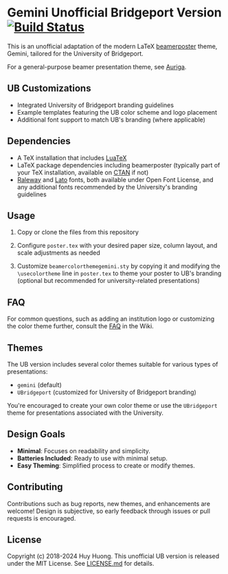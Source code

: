 # Gemini Unofficial Bridgeport Version [![Build Status](https://github.com/anishathalye/gemini/workflows/CI/badge.svg)](https://github.com/anishathalye/gemini/actions?query=workflow%3ACI)

This is an unofficial adaptation of the modern LaTeX [beamerposter] theme, Gemini, tailored for the University of Bridgeport.

For a general-purpose beamer presentation theme, see [Auriga].

## UB Customizations

* Integrated University of Bridgeport branding guidelines
* Example templates featuring the UB color scheme and logo placement
* Additional font support to match UB's branding (where applicable)

## Dependencies

* A TeX installation that includes [LuaTeX]
* LaTeX package dependencies including beamerposter (typically part of your TeX installation, available on [CTAN] if not)
* [Raleway] and [Lato] fonts, both available under Open Font License, and any additional fonts recommended by the University's branding guidelines

## Usage

1. Copy or clone the files from this repository

1. Configure `poster.tex` with your desired paper size, column layout, and scale adjustments as needed

1. Customize `beamercolorthemegemini.sty` by copying it and modifying the `\usecolortheme` line in `poster.tex` to theme your poster to UB's branding (optional but recommended for university-related presentations)

## FAQ

For common questions, such as adding an institution logo or customizing the color theme further, consult the [FAQ] in the Wiki.

## Themes

The UB version includes several color themes suitable for various types of presentations:

* `gemini` (default)
* `UBridgeport` (customized for University of Bridgeport branding)

You're encouraged to create your own color theme or use the `UBridgeport` theme for presentations associated with the University.

## Design Goals

* **Minimal**: Focuses on readability and simplicity.
* **Batteries Included**: Ready to use with minimal setup.
* **Easy Theming**: Simplified process to create or modify themes.

## Contributing

Contributions such as bug reports, new themes, and enhancements are welcome! Design is subjective, so early feedback through issues or pull requests is encouraged.

## License

Copyright (c) 2018-2024 Huy Huong. This unofficial UB version is released under the MIT License. See [LICENSE.md][license] for details.

[beamerposter]: https://github.com/deselaers/latex-beamerposter
[Auriga]: https://github.com/anishathalye/auriga
[LuaTeX]: http://www.luatex.org/
[CTAN]: https://ctan.org/
[Raleway]: https://www.fontsquirrel.com/fonts/raleway
[Lato]: https://www.fontsquirrel.com/fonts/lato
[license]: LICENSE.md
[FAQ]: https://github.com/anishathalye/gemini/wiki/FAQ
